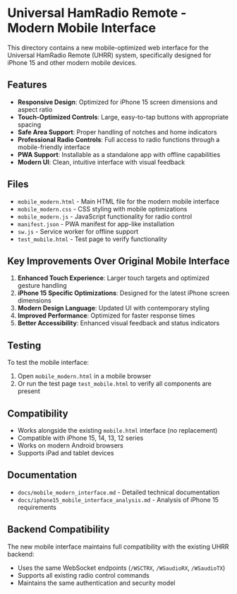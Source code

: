 # Universal HamRadio Remote - Modern Mobile Interface

This directory contains a new mobile-optimized web interface for the Universal HamRadio Remote (UHRR) system, specifically designed for iPhone 15 and other modern mobile devices.

## Features

- **Responsive Design**: Optimized for iPhone 15 screen dimensions and aspect ratio
- **Touch-Optimized Controls**: Large, easy-to-tap buttons with appropriate spacing
- **Safe Area Support**: Proper handling of notches and home indicators
- **Professional Radio Controls**: Full access to radio functions through a mobile-friendly interface
- **PWA Support**: Installable as a standalone app with offline capabilities
- **Modern UI**: Clean, intuitive interface with visual feedback

## Files

- `mobile_modern.html` - Main HTML file for the modern mobile interface
- `mobile_modern.css` - CSS styling with mobile optimizations
- `mobile_modern.js` - JavaScript functionality for radio control
- `manifest.json` - PWA manifest for app-like installation
- `sw.js` - Service worker for offline support
- `test_mobile.html` - Test page to verify functionality

## Key Improvements Over Original Mobile Interface

1. **Enhanced Touch Experience**: Larger touch targets and optimized gesture handling
2. **iPhone 15 Specific Optimizations**: Designed for the latest iPhone screen dimensions
3. **Modern Design Language**: Updated UI with contemporary styling
4. **Improved Performance**: Optimized for faster response times
5. **Better Accessibility**: Enhanced visual feedback and status indicators

## Testing

To test the mobile interface:

1. Open `mobile_modern.html` in a mobile browser
2. Or run the test page `test_mobile.html` to verify all components are present

## Compatibility

- Works alongside the existing `mobile.html` interface (no replacement)
- Compatible with iPhone 15, 14, 13, 12 series
- Works on modern Android browsers
- Supports iPad and tablet devices

## Documentation

- `docs/mobile_modern_interface.md` - Detailed technical documentation
- `docs/iphone15_mobile_interface_analysis.md` - Analysis of iPhone 15 requirements

## Backend Compatibility

The new mobile interface maintains full compatibility with the existing UHRR backend:
- Uses the same WebSocket endpoints (`/WSCTRX`, `/WSaudioRX`, `/WSaudioTX`)
- Supports all existing radio control commands
- Maintains the same authentication and security model